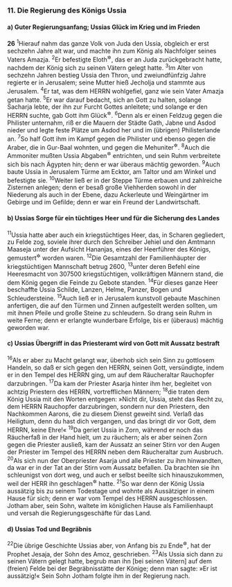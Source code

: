 ### 11. Die Regierung des Königs Ussia

#### a) Guter Regierungsanfang; Ussias Glück im Krieg und im Frieden

__26__
<sup>1</sup>Hierauf nahm das ganze Volk von Juda den Ussia, obgleich er erst sechzehn Jahre alt war, und machte ihn zum König als Nachfolger seines Vaters Amazja.
<sup>2</sup>Er befestigte Eloth<sup title="vgl. 8,17">&#x2732;</sup>, das er an Juda zurückgebracht hatte, nachdem der König sich zu seinen Vätern gelegt hatte.
<sup>3</sup>Im Alter von sechzehn Jahren bestieg Ussia den Thron, und zweiundfünfzig Jahre regierte er in Jerusalem; seine Mutter hieß Jecholja und stammte aus Jerusalem.
<sup>4</sup>Er tat, was dem HERRN wohlgefiel, ganz wie sein Vater Amazja getan hatte.
<sup>5</sup>Er war darauf bedacht, sich an Gott zu halten, solange Sacharja lebte, der ihn zur Furcht Gottes anleitete; und solange er den HERRN suchte, gab Gott ihm Glück<sup title="oder: Gelingen">&#x2732;</sup>.
<sup>6</sup>Denn als er einen Feldzug gegen die Philister unternahm, riß er die Mauern der Städte Gath, Jabne und Asdod nieder und legte feste Plätze um Asdod her und im (übrigen) Philisterlande an.
<sup>7</sup>So half Gott ihm im Kampf gegen die Philister und ebenso gegen die Araber, die in Gur-Baal wohnten, und gegen die Mehuniter<sup title="20,1">&#x2732;</sup>.
<sup>8</sup>Auch die Ammoniter mußten Ussia Abgaben<sup title="= Tribut">&#x2732;</sup> entrichten, und sein Ruhm verbreitete sich bis nach Ägypten hin; denn er war überaus mächtig geworden.
<sup>9</sup>Auch baute Ussia in Jerusalem Türme am Ecktor, am Taltor und am Winkel und befestigte sie.
<sup>10</sup>Weiter ließ er in der Steppe Türme erbauen und zahlreiche Zisternen anlegen; denn er besaß große Viehherden sowohl in der Niederung als auch in der Ebene, dazu Ackerleute und Weingärtner im Gebirge und im Gefilde; denn er war ein Freund der Landwirtschaft.

#### b) Ussias Sorge für ein tüchtiges Heer und für die Sicherung des Landes

<sup>11</sup>Ussia hatte aber auch ein kriegstüchtiges Heer, das, in Scharen gegliedert, zu Felde zog, soviele ihrer durch den Schreiber Jehiel und den Amtmann Maaseja unter der Aufsicht Hananjas, eines der Heerführer des Königs, gemustert<sup title="oder: zum Kriegsdienst ausgehoben">&#x2732;</sup> worden waren.
<sup>12</sup>Die Gesamtzahl der Familienhäupter der kriegstüchtigen Mannschaft betrug 2600,
<sup>13</sup>unter deren Befehl eine Heeresmacht von 307500 kriegstüchtigen, vollkräftigen Männern stand, die dem König gegen die Feinde zu Gebote standen.
<sup>14</sup>Für dieses ganze Heer beschaffte Ussia Schilde, Lanzen, Helme, Panzer, Bogen und Schleudersteine.
<sup>15</sup>Auch ließ er in Jerusalem kunstvoll gebaute Maschinen anfertigen, die auf den Türmen und Zinnen aufgestellt werden sollten, um mit ihnen Pfeile und große Steine zu schleudern. So drang sein Ruhm in weite Ferne; denn er erlangte wunderbare Erfolge, bis er (überaus) mächtig geworden war.

#### c) Ussias Übergriff in das Priesteramt wird von Gott mit Aussatz bestraft

<sup>16</sup>Als er aber zu Macht gelangt war, überhob sich sein Sinn zu gottlosem Handeln, so daß er sich gegen den HERRN, seinen Gott, versündigte, indem er in den Tempel des HERRN ging, um auf dem Räucheraltar Rauchopfer darzubringen.
<sup>17</sup>Da kam der Priester Asarja hinter ihm her, begleitet von achtzig Priestern des HERRN, vortrefflichen Männern;
<sup>18</sup>die traten dem König Ussia mit den Worten entgegen: »Nicht dir, Ussia, steht das Recht zu, dem HERRN Rauchopfer darzubringen, sondern nur den Priestern, den Nachkommen Aarons, die zu diesem Dienst geweiht sind. Verlaß das Heiligtum, denn du hast dich vergangen, und das bringt dir vor Gott, dem HERRN, keine Ehre!«
<sup>19</sup>Da geriet Ussia in Zorn, während er noch das Räucherfaß in der Hand hielt, um zu räuchern; als er aber seinen Zorn gegen die Priester ausließ, kam der Aussatz an seiner Stirn vor den Augen der Priester im Tempel des HERRN neben dem Räucheraltar zum Ausbruch.
<sup>20</sup>Als sich nun der Oberpriester Asarja und alle Priester zu ihm hinwandten, da war er in der Tat an der Stirn vom Aussatz befallen. Da brachten sie ihn schleunigst von dort weg, und auch er selbst beeilte sich hinauszukommen, weil der HERR ihn geschlagen<sup title="= schwer heimgesucht">&#x2732;</sup> hatte.
<sup>21</sup>So war denn der König Ussia aussätzig bis zu seinem Todestage und wohnte als Aussätziger in einem Hause für sich; denn er war vom Tempel des HERRN ausgeschlossen. Jotham aber, sein Sohn, waltete im königlichen Hause als Familienhaupt und versah die Regierungsgeschäfte für das Land.

#### d) Ussias Tod und Begräbnis

<sup>22</sup>Die übrige Geschichte Ussias aber, von Anfang bis zu Ende<sup title="= die frühere wie die spätere">&#x2732;</sup>, hat der Prophet Jesaja, der Sohn des Amoz, geschrieben.
<sup>23</sup>Als Ussia sich dann zu seinen Vätern gelegt hatte, begrub man ihn [bei seinen Vätern] auf dem (freien) Felde bei der Begräbnisstätte der Könige; denn man sagte: »Er ist aussätzig!« Sein Sohn Jotham folgte ihm in der Regierung nach.